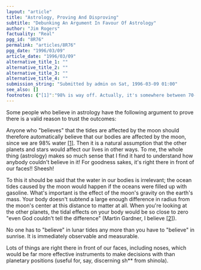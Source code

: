 ```yaml
---
layout: "article"
title: "Astrology, Proving And Disproving"
subtitle: "Debunking An Argument In Favour Of Astrology"
author: "Jim Rogers"
factuality: "Real"
pgg_id: "8R76"
permalink: "articles/8R76"
pgg_date: "1996/03/09"
article_date: "1996/03/09"
alternative_title_1: ""
alternative_title_2: ""
alternative_title_3: ""
alternative_title_4: ""
submission_string: "Submitted by admin on Sat, 1996-03-09 01:00"
see_also: []
footnotes: {"[1]":"98% is way off. Actually, it's somewhere between 70-95%.","[2]":"From a Scientific American several years ago, pertaining to a Prisoner's Dilemma-type lottery contest, by either Gardner (Mathematical Games) or D. Hofstadter (Metamagical Themas). The \"payout\" would have had to be divided \"so close to zero that even God couldn't tell the difference.\""}
---
```

<div>
<p>Some people who believe in astrology have the following argument to prove there is a valid reason to trust the outcomes:</p>
<p>Anyone who "believes" that the tides are affected by the moon should therefore automatically believe that our bodies are affected by the moon, since we are 98% water <a href="#footnotes.1" class="footnote-link">[1]</a>. Then it is a natural assumption that the other planets and stars would affect our lives in other ways. To me, the whole thing (astrology) makes so much sense that I find it hard to understand how anybody couldn't believe in it! For goodness sakes, it's right there in front of our faces!! Sheesh!</p>
<p>To this it should be said that the water in our bodies is irrelevant; the ocean tides caused by the moon would happen if the oceans were filled up with gasoline. What's important is the effect of the moon's gravity on the earth's mass. Your body doesn't subtend a large enough difference in radius from the moon's center at this distance to matter at all. When you're looking at the other planets, the tidal effects on your body would be so close to zero "even God couldn't tell the difference" (Martin Gardner, I believe <a href="#footnotes.2" class="footnote-link">[2]</a>).</p>
<p>No one has to "believe" in lunar tides any more than you have to "believe" in sunrise. It is immediately observable and measurable.</p>
<p>Lots of things are right there in front of our faces, including noses, which would be far more effective instruments to make decisions with than planetary positions (useful for, say, discerning sh** from shinola).</p>
</div>
